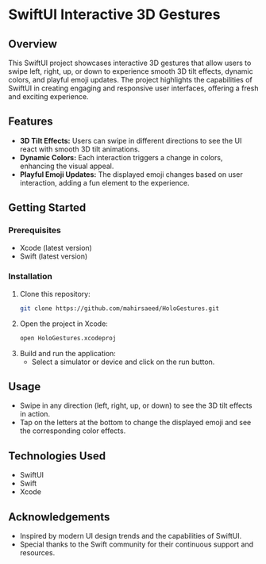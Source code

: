 # SwiftUI Interactive 3D Gestures

## Overview

This SwiftUI project showcases interactive 3D gestures that allow users to swipe left, right, up, or down to experience smooth 3D tilt effects, dynamic colors, and playful emoji updates. The project highlights the capabilities of SwiftUI in creating engaging and responsive user interfaces, offering a fresh and exciting experience.

## Features

- **3D Tilt Effects:** Users can swipe in different directions to see the UI react with smooth 3D tilt animations.
- **Dynamic Colors:** Each interaction triggers a change in colors, enhancing the visual appeal.
- **Playful Emoji Updates:** The displayed emoji changes based on user interaction, adding a fun element to the experience.

## Getting Started

### Prerequisites

- Xcode (latest version)
- Swift (latest version)

### Installation

1. Clone this repository:
   ```bash
   git clone https://github.com/mahirsaeed/HoloGestures.git
   ```
2. Open the project in Xcode:
   ```bash
   open HoloGestures.xcodeproj
   ```
3. Build and run the application:
   - Select a simulator or device and click on the run button.

## Usage

- Swipe in any direction (left, right, up, or down) to see the 3D tilt effects in action.
- Tap on the letters at the bottom to change the displayed emoji and see the corresponding color effects.

## Technologies Used

- SwiftUI
- Swift
- Xcode

## Acknowledgements

- Inspired by modern UI design trends and the capabilities of SwiftUI.
- Special thanks to the Swift community for their continuous support and resources.
